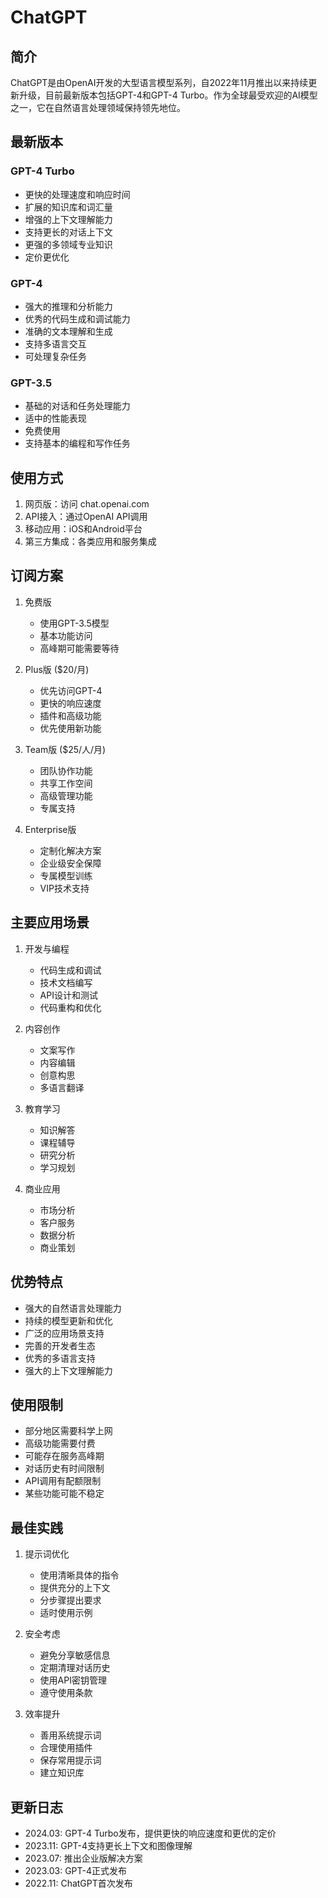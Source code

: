 # ChatGPT

## 简介
ChatGPT是由OpenAI开发的大型语言模型系列，自2022年11月推出以来持续更新升级，目前最新版本包括GPT-4和GPT-4 Turbo。作为全球最受欢迎的AI模型之一，它在自然语言处理领域保持领先地位。

## 最新版本
### GPT-4 Turbo
- 更快的处理速度和响应时间
- 扩展的知识库和词汇量
- 增强的上下文理解能力
- 支持更长的对话上下文
- 更强的多领域专业知识
- 定价更优化

### GPT-4
- 强大的推理和分析能力
- 优秀的代码生成和调试能力
- 准确的文本理解和生成
- 支持多语言交互
- 可处理复杂任务

### GPT-3.5
- 基础的对话和任务处理能力
- 适中的性能表现
- 免费使用
- 支持基本的编程和写作任务

## 使用方式
1. 网页版：访问 chat.openai.com
2. API接入：通过OpenAI API调用
3. 移动应用：iOS和Android平台
4. 第三方集成：各类应用和服务集成

## 订阅方案
1. 免费版
   - 使用GPT-3.5模型
   - 基本功能访问
   - 高峰期可能需要等待

2. Plus版 ($20/月)
   - 优先访问GPT-4
   - 更快的响应速度
   - 插件和高级功能
   - 优先使用新功能

3. Team版 ($25/人/月)
   - 团队协作功能
   - 共享工作空间
   - 高级管理功能
   - 专属支持

4. Enterprise版
   - 定制化解决方案
   - 企业级安全保障
   - 专属模型训练
   - VIP技术支持

## 主要应用场景
1. 开发与编程
   - 代码生成和调试
   - 技术文档编写
   - API设计和测试
   - 代码重构和优化

2. 内容创作
   - 文案写作
   - 内容编辑
   - 创意构思
   - 多语言翻译

3. 教育学习
   - 知识解答
   - 课程辅导
   - 研究分析
   - 学习规划

4. 商业应用
   - 市场分析
   - 客户服务
   - 数据分析
   - 商业策划

## 优势特点
- 强大的自然语言处理能力
- 持续的模型更新和优化
- 广泛的应用场景支持
- 完善的开发者生态
- 优秀的多语言支持
- 强大的上下文理解能力

## 使用限制
- 部分地区需要科学上网
- 高级功能需要付费
- 可能存在服务高峰期
- 对话历史有时间限制
- API调用有配额限制
- 某些功能可能不稳定

## 最佳实践
1. 提示词优化
   - 使用清晰具体的指令
   - 提供充分的上下文
   - 分步骤提出要求
   - 适时使用示例

2. 安全考虑
   - 避免分享敏感信息
   - 定期清理对话历史
   - 使用API密钥管理
   - 遵守使用条款

3. 效率提升
   - 善用系统提示词
   - 合理使用插件
   - 保存常用提示词
   - 建立知识库

## 更新日志
- 2024.03: GPT-4 Turbo发布，提供更快的响应速度和更优的定价
- 2023.11: GPT-4支持更长上下文和图像理解
- 2023.07: 推出企业版解决方案
- 2023.03: GPT-4正式发布
- 2022.11: ChatGPT首次发布 
